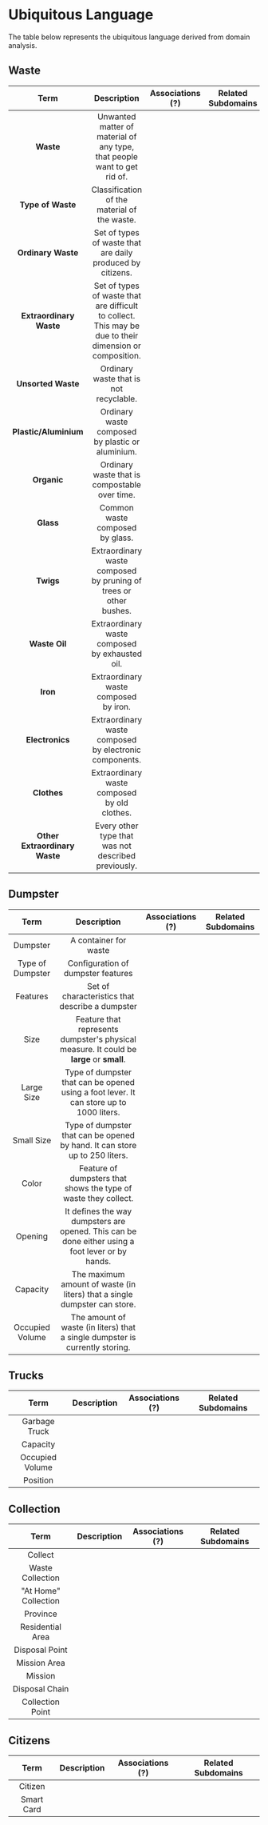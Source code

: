 # Ubiquitous Language
The table below represents the ubiquitous language derived from domain analysis.

## Waste
|             Term              |                                               Description                                               | Associations (?) | Related Subdomains |
|:-----------------------------:|:-------------------------------------------------------------------------------------------------------:|:----------------:|:------------------:|
|           **Waste**           |                Unwanted matter of material of any type, that people want to get rid of.                 |                  |                    |
|       **Type of Waste**       |                              Classification of the material of the waste.                               |                  |                    |
|      **Ordinary Waste**       |                       Set of types of waste that are daily produced by citizens.                        |                  |                    |
|    **Extraordinary Waste**    | Set of types of waste that are difficult to collect. This may be due to their dimension or composition. |                  |                    |
|      **Unsorted Waste**       |                                 Ordinary waste that is not recyclable.                                  |                  |                    |
|     **Plastic/Aluminium**     |                            Ordinary waste composed by plastic or aluminium.                             |                  |                    |
|          **Organic**          |                              Ordinary waste that is compostable over time.                              |                  |                    |
|           **Glass**           |                                     Common waste composed by glass.                                     |                  |                    |
|           **Twigs**           |                    Extraordinary waste composed by pruning of trees or other bushes.                    |                  |                    |
|         **Waste Oil**         |                             Extraordinary waste composed by exhausted oil.                              |                  |                    |
|           **Iron**            |                                  Extraordinary waste composed by iron.                                  |                  |                    |
|        **Electronics**        |                         Extraordinary waste composed by electronic components.                          |                  |                    |
|          **Clothes**          |                              Extraordinary waste composed by old clothes.                               |                  |                    |
| **Other Extraordinary Waste** |                           Every other type that was not described previously.                           |                  |                    |

## Dumpster
|       Term       |                                           Description                                            | Associations (?) | Related Subdomains |
|:----------------:|:------------------------------------------------------------------------------------------------:|:----------------:|:------------------:|
|     Dumpster     |                                      A container for waste                                       |                  |                    |
| Type of Dumpster |                                Configuration of dumpster features                                |                  |                    |
|     Features     |                         Set of characteristics that describe a dumpster                          |                  |                    |
|       Size       |     Feature that represents dumpster's physical measure. It could be **large** or **small**.     |                  |                    |
|    Large Size    |     Type of dumpster that can be opened using a foot lever. It can store up to 1000 liters.      |                  |                    |
|    Small Size    |           Type of dumpster that can be opened by hand. It can store up to 250 liters.            |                  |                    |
|      Color       |                 Feature of dumpsters that shows the type of waste they collect.                  |                  |                    |
|     Opening      | It defines the way dumpsters are opened. This can be done either using a foot lever or by hands. |                  |                    |
|     Capacity     |            The maximum amount of waste (in liters) that a single dumpster can store.             |                  |                    |
| Occupied Volume  |           The amount of waste (in liters) that a single dumpster is currently storing.           |                  |                    |

## Trucks
|          Term           | Description | Associations (?) | Related Subdomains |
|:-----------------------:|:-----------:|:----------------:|:------------------:|
|      Garbage Truck      |             |                  |                    |
|        Capacity         |             |                  |                    |
|     Occupied Volume     |             |                  |                    |
|        Position         |             |                  |                    |

## Collection
|           Term            | Description | Associations (?) | Related Subdomains |
|:-------------------------:|:-----------:|:----------------:|:------------------:|
|          Collect          |             |                  |                    |
|     Waste Collection      |             |                  |                    |
|   "At Home" Collection    |             |                  |                    |
|         Province          |             |                  |                    |
|     Residential Area      |             |                  |                    |
|      Disposal Point       |             |                  |                    |
|       Mission Area        |             |                  |                    |
|          Mission          |             |                  |                    |
|      Disposal Chain       |             |                  |                    |
|     Collection Point      |             |                  |                    |

## Citizens
|    Term    | Description | Associations (?) | Related Subdomains |
|:----------:|:-----------:|:----------------:|:------------------:|
|  Citizen   |             |                  |                    |
| Smart Card |             |                  |                    |
